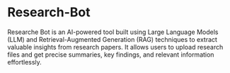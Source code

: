 # Research-Bot
Researche Bot is an AI-powered tool built using Large Language Models (LLM) and Retrieval-Augmented Generation (RAG) techniques to extract valuable insights from research papers. It allows users to upload research files and get precise summaries, key findings, and relevant information effortlessly.
